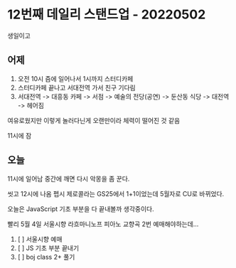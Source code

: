 # 12번째 데일리 스탠드업 - 20220502

생일이고

## 어제

1. 오전 10시 즘에 일어나서 1시까지 스터디카페
2. 스터디카페 끝나고 서대전역 가서 친구 기다림
3. 서대전역 -> 대흥동 카페 -> 서점 -> 예술의 전당(공연) -> 둔산동 식당 -> 대전역 -> 헤어짐

여유로웠지만 이렇게 놀러다닌게 오랜만이라 체력이 떨어진 것 같음

11시에 잠

## 오늘

11시에 일어남
중간에 깨면 다시 악몽을 좀 꾼다.

씻고 12시에 나옴
펩시 제로콜라는 GS25에서 1+1이었는데 5월자로 CU로 바뀌었다.

오늘은 JavaScript 기초 부분을 다 끝내볼까 생각중이다.

빨리 5월 4일 서울시향 라흐마니노프 피아노 교향곡 2번 예매해야하는데...

1. [ ] 서울시향 예매
2. [ ] JS 기초 부분 끝내기
3. [ ] boj class 2+ 풀기
